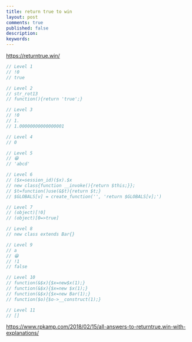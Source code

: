 ```yaml
---
title: return true to win
layout: post
comments: true
published: false
description: 
keywords: 
---
```


https://returntrue.win/

```php
// Level 1
// !0
// true

// Level 2
// str_rot13
// function(){return 'true';}

// Level 3
// !0
// 1.
// 1.00000000000000001

// Level 4
// 0

// Level 5
// 😁
// 'abcd'

// Level 6
// ($x=session_id)($x).$x
// new class{function __invoke(){return $this;}};
// $t=function()use(&$t){return $t;}
// $GLOBALS[v] = create_function('', 'return $GLOBALS[v];') 

// Level 7
// (object)[!0]
// (object)[0=>true]

// Level 8
// new class extends Bar{}

// Level 9
// a
// 😁
// !1
// false

// Level 10
// function(&$x){$x=new$x(1);}
// function(&$x){$x=new $x(1);}
// function(&$x){$x=new Bar(1);}
// function($o){$o->__construct(1);}

// Level 11
// []
```

https://www.rpkamp.com/2018/02/15/all-answers-to-returntrue.win-with-explanations/